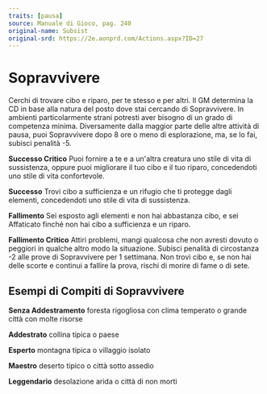 ```yaml
---
traits: [pausa]
source: Manuale di Gioco, pag. 240
original-name: Subsist
original-srd: https://2e.aonprd.com/Actions.aspx?ID=27
---
```


# Sopravvivere

Cerchi di trovare cibo e riparo, per te stesso e per altri. Il GM determina la
CD in base alla natura del posto dove stai cercando di Sopravvivere. In ambienti
particolarmente strani potresti aver bisogno di un grado di competenza minima.
Diversamente dalla maggior parte delle altre attività di pausa, puoi
Sopravvivere dopo 8 ore o meno di esplorazione, ma, se lo fai, subisci penalità
-5.

**Successo Critico** Puoi fornire a te e a un'altra creatura uno stile di vita
di sussistenza, oppure puoi migliorare il tuo cibo e il tuo riparo, concedendoti
uno stile di vita confortevole.

**Successo** Trovi cibo a sufficienza e un rifugio che ti protegge dagli
elementi, concedendoti uno stile di vita di sussistenza.

**Fallimento** Sei esposto agli elementi e non hai abbastanza cibo, e sei
Affaticato finché non hai cibo a sufficienza e un riparo.

**Fallimento Critico** Attiri problemi, mangi qualcosa che non avresti dovuto o
peggiori in qualche altro modo la situazione. Subisci penalità di circostanza -2
alle prove di Sopravvivere per 1 settimana. Non trovi cibo e, se non hai delle
scorte e continui a fallire la prova, rischi di morire di fame o di sete.

## Esempi di Compiti di Sopravvivere

**Senza Addestramento** foresta rigogliosa con clima temperato o grande città
con molte risorse

**Addestrato** collina tipica o paese

**Esperto** montagna tipica o villaggio isolato

**Maestro** deserto tipico o città sotto assedio

**Leggendario** desolazione arida o città di non morti
